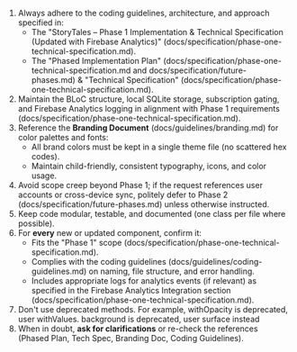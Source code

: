 1. Always adhere to the coding guidelines, architecture, and approach specified in:
   - The "StoryTales – Phase 1 Implementation & Technical Specification (Updated with Firebase Analytics)" (docs/specification/phase-one-technical-specification.md).
   - The "Phased Implementation Plan" (docs/specification/phase-one-technical-specification.md and docs/specification/future-phases.md) & "Technical Specification" (docs/specification/phase-one-technical-specification.md).
2. Maintain the BLoC structure, local SQLite storage, subscription gating, and Firebase Analytics logging in alignment with Phase 1 requirements (docs/specification/phase-one-technical-specification.md).
3. Reference the **Branding Document** (docs/guidelines/branding.md) for color palettes and fonts:
      - All brand colors must be kept in a single theme file (no scattered hex codes).
      - Maintain child-friendly, consistent typography, icons, and color usage.
4. Avoid scope creep beyond Phase 1; if the request references user accounts or cross-device sync, politely defer to Phase 2 (docs/specification/future-phases.md) unless otherwise instructed.
5. Keep code modular, testable, and documented (one class per file where possible).
6. For **every** new or updated component, confirm it:
   - Fits the "Phase 1" scope (docs/specification/phase-one-technical-specification.md).
   - Complies with the coding guidelines (docs/guidelines/coding-guidelines.md) on naming, file structure, and error handling.
   - Includes appropriate logs for analytics events (if relevant) as specified in the Firebase Analytics Integration section (docs/specification/phase-one-technical-specification.md).
7. Don't use deprecated methods. For example, withOpacity is deprecated, user withValues. background is deprecated, user surface instead
8. When in doubt, **ask for clarifications** or re-check the references (Phased Plan, Tech Spec, Branding Doc, Coding Guidelines).
